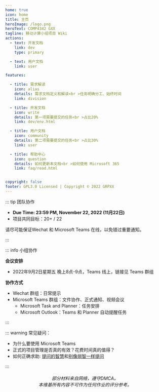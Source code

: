 ```yaml
---
home: true
icon: home
title: 主页
heroImage: /logo.png
heroText: COMP4342 GXX
tagline: 移动计算小组项目 Wiki 
actions:
  - text: 开发文档
    link: dev
    type: primary

  - text: 用户文档
    link: user

features:

  - title: 需求解读
    icon: alias
    details: 需求文档定义和解读<br >任务明确分工、始终时间
    link: division

  - title: 开发文档
    icon: write
    details: 第一项需要提交的任务<br >占比20%
    link: dev/env.html

  - title: 用户文档
    icon: community
    details: 第二项需要提交的任务<br >占比30%
    link: user

  - title: 帮助中心
    icon: question
    details: 如何更新本文档<br >如何使用 Microsoft 365
    link: faq/read.html


copyright: false
footer: GPL3.0 Licensed | Copyright © 2022 GRPXX
---
```


::: tip 团队协作

- **Due Time: 23:59 PM, November 22, 2022 (11月22日)**  
- 项目共同目标：20+ / 22

请尽可能保证Wechat 和 Microsoft Teams 在线，以免错过重要通知。

:::

::: info 小组协作

**会议安排**

- 2022年9月2日星期五 晚上8点-9点，Teams 线上，链接见 Teams 群组

**协作方式**

- Wechat 群组：日常提示
- Microsoft Teams 群组：文件协作、正式通知、视频会议
  - Microsoft Task and Planner：任务安排
  - Microsoft Outlook：Teams 和 Planner 自动提醒任务

:::

::: warning 常见疑问：

- 为什么要使用 Microsoft Teams
- 正式的项目管理是否真的有效？花费时间真的值得？
- 如何正确求助: [提问的智慧](https://github.com/ryanhanwu/How-To-Ask-Questions-The-Smart-Way/blob/master/README-zh_CN.md)和[别像弱智一样提问](https://github.com/tangx/Stop-Ask-Questions-The-Stupid-Ways/blob/master/README.md)

:::

<h6 style="text-align:center">
部分材料来自网络，遵守DMCA。
<br>
本维基所有内容不可作为任何作业的评分参考。
</h6>

